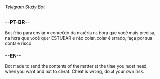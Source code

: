 ###### Telegram Study Bot
### --PT-BR--
  Bot feito para enviar o conteúdo da matéria na hora que você mais precisa, na hora que você quer ESTUDAR e não colar, colar é errado, faça por sua conta e risco
### --EN--
  Bot made to send the contents of the matter at the time you most need, when you want and not to cheat. Cheat is wrong, do at your own risk.
